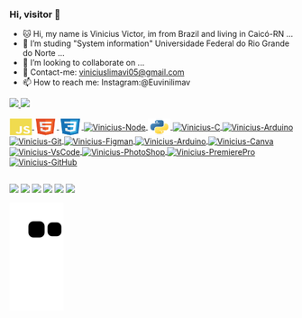 ### Hi, visitor 👋

- 🐱 Hi, my name is Vinicius Victor, im from Brazil and living in Caicó-RN ...
- 🌱 I’m studing "System information" Universidade Federal do Rio Grande do Norte ...
- 👯 I’m looking to collaborate on ...
- 💬 Contact-me: viniciuslimavi05@gmail.com
- 📫 How to reach me: Instagram:@Euvinilimav

<div align="left">
  <a href="https://github.com/EuViniciuslima">
  <img height="180em" src="https://github-readme-stats.vercel.app/api?username=EuViniciuslima&show_icons=true&theme=jolly&include_all_commits=true&count_private=true"/>
  <img height="180em" src="https://github-readme-stats.vercel.app/api/top-langs/?username=EuViniciuslima&layout=compact&langs_count=7&theme=jolly"/>
</div>
  
  <div style="display: inline_block"><br>
  <img align="center" alt="Vinicius-Js" height="30" width="40" src="https://raw.githubusercontent.com/devicons/devicon/master/icons/javascript/javascript-plain.svg">
  <img align="center" alt="Vinicius-HTML" height="30" width="40" src="https://raw.githubusercontent.com/devicons/devicon/master/icons/html5/html5-original.svg">
  <img align="center" alt="Vinicius-CSS" height="30" width="40" src="https://raw.githubusercontent.com/devicons/devicon/master/icons/css3/css3-original.svg">
  <img align="center" alt="Vinicius-Node" height="30 width="40" src="https://cdn.jsdelivr.net/gh/devicons/devicon/icons/nodejs/nodejs-original-wordmark.svg" />

  <img align="center" alt="Vinicius-Python" height="30" width="40" src="https://raw.githubusercontent.com/devicons/devicon/master/icons/python/python-original.svg">
  <img align="center" alt="Vinicius-C" height="30" width="40" src="https://cdn.jsdelivr.net/gh/devicons/devicon/icons/c/c-original.svg">
  <img align="center" alt="Vinicius-Arduino" height="30" width="40" src="https://cdn.jsdelivr.net/gh/devicons/devicon/icons/java/java-original.svg">
  <img align="center" alt="Vinicius-Git" height="30" width="40" src="https://cdn.jsdelivr.net/gh/devicons/devicon/icons/git/git-plain.svg">
  <img align="center" alt="Vinicius-Figman" height="30" width="40" src="https://cdn.jsdelivr.net/gh/devicons/devicon/icons/figma/figma-original.svg">
  <img align="center" alt="Vinicius-Arduino" height="30" width="40" src="https://cdn.jsdelivr.net/gh/devicons/devicon/icons/arduino/arduino-original.svg">
  <img align="center" alt="Vinicius-Canva" height="30" width="40" src="https://cdn.jsdelivr.net/gh/devicons/devicon/icons/canva/canva-original.svg">
  <img align="center" alt="Vinicius-VsCode" height="30" width="40" src="https://cdn.jsdelivr.net/gh/devicons/devicon/icons/visualstudio/visualstudio-plain.svg">
  <img align="center" alt="Vinicius-PhotoShop" height="30" width="40" src="https://cdn.jsdelivr.net/gh/devicons/devicon/icons/photoshop/photoshop-plain.svg">
  <img align="center" alt="Vinicius-PremierePro" height="30" width="40" src="https://cdn.jsdelivr.net/gh/devicons/devicon/icons/premierepro/premierepro-original.svg" />
  <img align="center" alt="Vinicius-GitHub" height="30" width="40" src="https://cdn.jsdelivr.net/gh/devicons/devicon/icons/github/github-original.svg" />
          
          
  <!--<img align="right" alt="Vinicius-pic" height="150" style="border-radius:50px;" src="https://media.discordapp.net/attachments/639956127056134178/890373478988013628/Publicacoes_Instagram_1_1.png?width=676&height=676">
</div>-->
  
##  
  
<div> 
  <a href="https://www.youtube.com/channel/UCh6tkEtdkv2odhq2WqzquEw" target="_blank"><img src="https://img.shields.io/badge/YouTube-FF0000?style=for-the-badge&logo=youtube&logoColor=white" target="_blank"></a>
  <a href="https://www.instagram.com/euvinilimav" target="_blank"><img src="https://img.shields.io/badge/-Instagram-%23E4405F?style=for-the-badge&logo=instagram&logoColor=white" target="_blank"></a>
 	<a href="https://www.twitch.tv/goliira" target="_blank"><img src="https://img.shields.io/badge/Twitch-9146FF?style=for-the-badge&logo=twitch&logoColor=white" target="_blank"></a>
 <a href="https://discord.gg/wagxzStdcR" target="_blank"><img src="https://img.shields.io/badge/Discord-7289DA?style=for-the-badge&logo=discord&logoColor=white" target="_blank"></a> 
  <a href = "mailto:viniciuslimavi05@gmail.com"><img src="https://img.shields.io/badge/-Gmail-%23333?style=for-the-badge&logo=gmail&logoColor=white" target="_blank"></a>
  <a href="https://www.linkedin.com/in/vinicius-lima-a5a6521a8" target="_blank"><img src="https://img.shields.io/badge/-LinkedIn-%230077B5?style=for-the-badge&logo=linkedin&logoColor=white" target="_blank"></a> 
 
  ![Snake animation](https://github.com/EuViniciuslima/EuViniciuslima/blob/output/github-contribution-grid-snake.svg)
 
 
</div>

